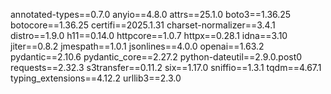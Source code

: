 annotated-types==0.7.0
anyio==4.8.0
attrs==25.1.0
boto3==1.36.25
botocore==1.36.25
certifi==2025.1.31
charset-normalizer==3.4.1
distro==1.9.0
h11==0.14.0
httpcore==1.0.7
httpx==0.28.1
idna==3.10
jiter==0.8.2
jmespath==1.0.1
jsonlines==4.0.0
openai==1.63.2
pydantic==2.10.6
pydantic_core==2.27.2
python-dateutil==2.9.0.post0
requests==2.32.3
s3transfer==0.11.2
six==1.17.0
sniffio==1.3.1
tqdm==4.67.1
typing_extensions==4.12.2
urllib3==2.3.0
